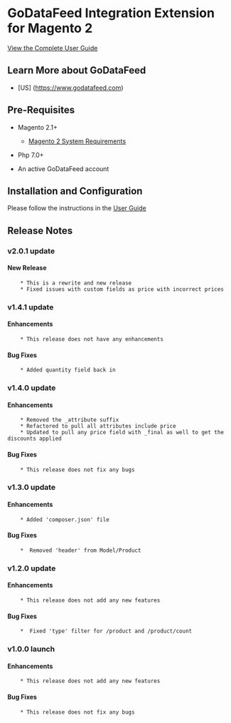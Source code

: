 # GoDataFeed Integration Extension for Magento 2

[View the Complete User Guide](./README.md)

## Learn More about GoDataFeed

* [US] (<https://www.godatafeed.com>)

## Pre-Requisites

* Magento 2.1+
  * [Magento 2 System Requirements](http://devdocs.magento.com/magento-system-requirements.html)

* Php 7.0+

* An active GoDataFeed account

## Installation and Configuration

Please follow the instructions in the [User Guide](/docs/README.md)

## Release Notes

### v2.0.1 update

#### New Release

        * This is a rewrite and new release
		* Fixed issues with custom fields as price with incorrect prices

		
### v1.4.1 update

#### Enhancements

        * This release does not have any enhancements

#### Bug Fixes

        * Added quantity field back in
        
### v1.4.0 update

#### Enhancements

        * Removed the _attribute suffix
        * Refactored to pull all attributes include price
        * Updated to pull any price field with _final as well to get the discounts applied

#### Bug Fixes

        * This release does not fix any bugs
        
### v1.3.0 update

#### Enhancements

        * Added 'composer.json' file

#### Bug Fixes

        *  Removed 'header' from Model/Product

### v1.2.0 update

#### Enhancements

        * This release does not add any new features

#### Bug Fixes

        *  Fixed 'type' filter for /product and /product/count

### v1.0.0 launch

#### Enhancements

        * This release does not add any new features

#### Bug Fixes

        * This release does not fix any bugs
